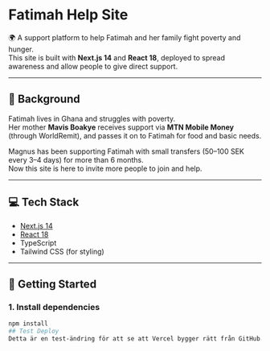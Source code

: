 # Fatimah Help Site

🌍 A support platform to help Fatimah and her family fight poverty and hunger.  
This site is built with **Next.js 14** and **React 18**, deployed to spread awareness and allow people to give direct support.

---

## 📖 Background
Fatimah lives in Ghana and struggles with poverty.  
Her mother **Mavis Boakye** receives support via **MTN Mobile Money** (through WorldRemit), and passes it on to Fatimah for food and basic needs.  

Magnus has been supporting Fatimah with small transfers (50–100 SEK every 3–4 days) for more than 6 months.  
Now this site is here to invite more people to join and help.

---

## 💻 Tech Stack
- [Next.js 14](https://nextjs.org/)
- [React 18](https://react.dev/)
- TypeScript
- Tailwind CSS (for styling)

---

## 🚀 Getting Started

### 1. Install dependencies
```bash
npm install
## Test Deploy
Detta är en test-ändring för att se att Vercel bygger rätt från GitHub.
